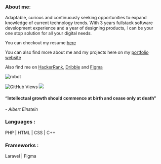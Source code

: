 ### About me: 
Adaptable, curious and continuously seeking opportunities to expand knowledge of current technology trends. With 3 years fullstack software development experience and a year of designing products, I can be your one stop solution for all your digital needs. 

You can checkout my resume [here](https://drive.google.com/file/d/1bkGkYl7foVXVhlB-2p7HHpoLmXz5fHLi/view?usp=sharing)

You can also find more about me and my projects here on my [portfolio website](https://rezaalhassan.github.io)

Also find me on [HackerRank](https://www.hackerrank.com/h1910876), [Dribble](https://www.dribbble.com/reza11981284128) and [Figma](https://www.figma.com/@reza1198)


![robot](https://github.com/RezaAlHassan/RezaAlHassan/assets/24864973/d60669a9-60cb-4aa3-9d7d-1c15f2d36135)

![GitHub Views](https://komarev.com/ghpvc/?username=RezaAlHassan)
<img src="https://github-readme-stats.vercel.app/api/top-langs/?username=voyager19878"/>

#### “Intellectual growth should commence at birth and cease only at death”
 <em> - Albert Einstein </em>

### Languages :
PHP | HTML | CSS | C++ 

### Frameworks :
Laravel | Figma 







